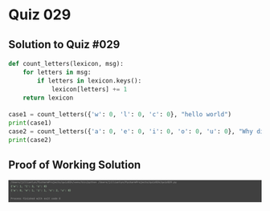 # Quiz 029

## Solution to Quiz #029

```.py
def count_letters(lexicon, msg):
    for letters in msg:
        if letters in lexicon.keys():
            lexicon[letters] += 1
    return lexicon

case1 = count_letters({'w': 0, 'l': 0, 'c': 0}, "hello world")
print(case1)
case2 = count_letters({'a': 0, 'e': 0, 'i': 0, 'o': 0, 'u': 0}, "Why did I choose CS?")
print(case2)
```

## Proof of Working Solution

![](quiz029trial.png)
